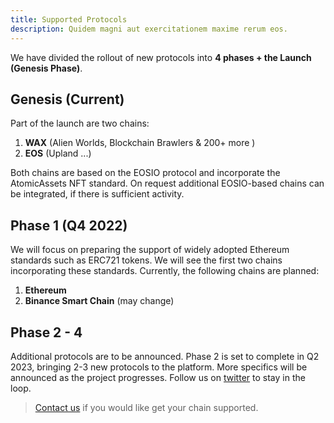 ```yaml
---
title: Supported Protocols
description: Quidem magni aut exercitationem maxime rerum eos.
---
```

We have divided the rollout of new protocols into **4 phases + the Launch (Genesis Phase)**.

## Genesis (Current)
Part of the launch are two chains:
1. **WAX** (Alien Worlds, Blockchain Brawlers & 200+ more )
2. **EOS** (Upland ...)

Both chains are based on the EOSIO protocol and incorporate the AtomicAssets NFT standard. On request additional EOSIO-based chains can be integrated, if there is sufficient activity.

## Phase 1 (Q4 2022)
We will focus on preparing the support of widely adopted Ethereum standards such as ERC721 tokens. We will see the first two chains incorporating these standards. Currently, the following chains are planned:
1. **Ethereum**
2. **Binance Smart Chain** (may change)

## Phase 2 - 4
Additional protocols are to be announced. Phase 2 is set to complete in Q2 2023, bringing 2-3 new protocols to the platform. More specifics will be announced as the project progresses. Follow us on [twitter](https://twitter.com/blacklusion) to stay in the loop. 


> [Contact us](https://t.me/blacklusion) if you would like get your chain supported.